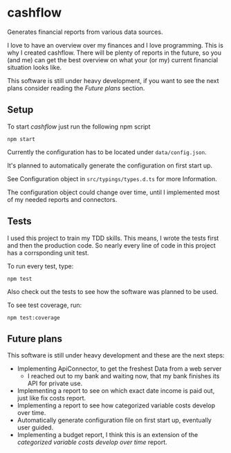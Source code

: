 # cashflow

Generates financial reports from various data sources.

I love to have an overview over my finances and I love programming.
This is why I created cashflow.
There will be plenty of reports in the future,
so you (and me) can get the best overview on what your (or my) current financial situation looks like.

This software is still under heavy development,
if you want to see the next plans consider reading the _Future plans_ section.

## Setup

To start _cashflow_ just run the following npm script

```
npm start
```

Currently the configuration has to be located under `data/config.json`.

It's planned to automatically generate the configuration on first start up.

See Configuration object in `src/typings/types.d.ts` for more Information.

The configuration object could change over time,
until I implemented most of my needed reports and connectors.

## Tests

I used this project to train my TDD skills.
This means, I wrote the tests first and then the production code.
So nearly every line of code in this project has a corrsponding unit test.

To run every test, type:

```
npm test
```

Also check out the tests to see how the software was planned to be used.

To see test coverage, run:

```
npm test:coverage
```

## Future plans

This software is still under heavy development and these are the next steps:

-   Implementing ApiConnector, to get the freshest Data from a web server
    -   I reached out to my bank and waiting now, that my bank finishes its API for private use.
-   Implementing a report to see on which exact date income is paid out, just like fix costs report.
-   Implementing a report to see how categorized variable costs develop over time.
-   Automatically generate configuration file on first start up, eventually user guided.
-   Implementing a budget report,
    I think this is an extension of the _categorized variable costs develop over time_ report.
